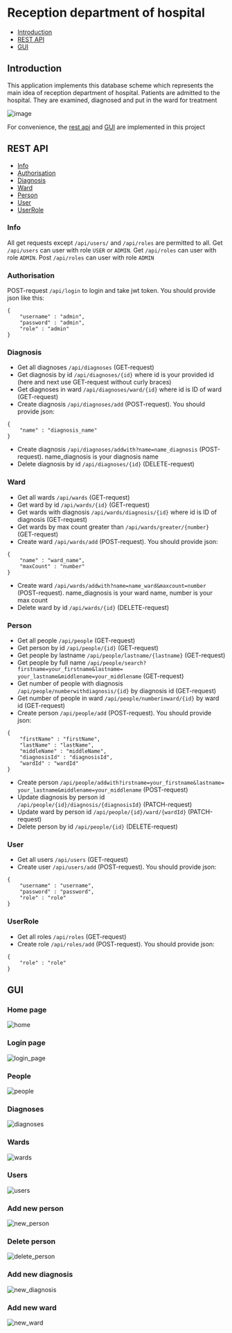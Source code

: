 # Reception department of hospital

* [Introduction](#introduction)
* [REST API](#rest-api)
* [GUI](#gui)

## Introduction

This application implements this database scheme which represents the main idea of reception department of hospital.
Patients are admitted to the hospital. They are examined, diagnosed and put in the ward for treatment

![image](https://user-images.githubusercontent.com/54627378/168794000-063fd4a3-cc21-48bf-8fe1-30a1db1f6a9f.png)  

For convenience, the [rest api](#rest-api) and [GUI](#gui) are implemented in this project

## REST API

* [Info](#info)
* [Authorisation](#authorisation)
* [Diagnosis](#diagnosis)
* [Ward](#ward)
* [Person](#person)
* [User](#user)
* [UserRole](#userrole)

### Info

All get requests except `/api/users/` and `/api/roles` are permitted to all. Get `/api/users` can user with role
`USER` or `ADMIN`. Get `/api/roles` can user with role `ADMIN`. Post `/api/roles` can user with role `ADMIN`

### Authorisation

POST-request `/api/login` to login and take jwt token. You should provide json like this:
```
{
	"username" : "admin",
  	"password" : "admin",
  	"role" : "admin"
}
```

### Diagnosis

- Get all diagnoses `/api/diagnoses` (GET-request)
- Get diagnosis by id `/api/diagnoses/{id}` where id is your provided id (here and next use GET-request
without curly braces)
- Get diagnoses in ward `/api/diagnoses/ward/{id}` where id is ID of ward (GET-request)
- Create diagnosis `/api/diagnoses/add` (POST-request). You should provide json:
```
{
	"name" : "diagnosis_name"
}
```
- Create diagnosis `/api/diagnoses/addwith?name=name_diagnosis` (POST-request). name_diagnosis is your diagnosis name
- Delete diagnosis by id `/api/diagnoses/{id}` (DELETE-request)

### Ward

- Get all wards `/api/wards` (GET-request)
- Get ward by id `/api/wards/{id}` (GET-request)
- Get wards with diagnosis `/api/wards/diagnosis/{id}` where id is ID of diagnosis (GET-request)
- Get wards by max count greater than `/api/wards/greater/{number}` (GET-request)
- Create ward `/api/wards/add` (POST-request). You should provide json:
```
{
	"name" : "ward_name",
	"maxCount" : "number"
}
```
- Create ward `/api/wards/addwith?name=name_ward&maxcount=number` (POST-request). name_diagnosis is your ward name, 
number is your max count
- Delete ward by id `/api/wards/{id}` (DELETE-request)

### Person

- Get all people `/api/people` (GET-request)
- Get person by id `/api/people/{id}` (GET-request)
- Get people by lastname `/api/people/lastname/{lastname}` (GET-request)
- Get people by full name `/api/people/search?firstname=your_firstname&lastname=
your_lastname&middlename=your_middlename` (GET-request)
- Get number of people with diagnosis `/api/people/numberwithdiagnosis/{id}` by diagnosis id (GET-request)
- Get number of people in ward `/api/people/numberinward/{id}` by ward id (GET-request)
- Create person `/api/people/add` (POST-request). You should provide json:
```
{
	"firstName" : "firstName",
	"lastName" : "lastName",
	"middleName" : "middleName",
	"diagnosisId" : "diagnosisId",
	"wardId" : "wardId"
}
```
- Create person `/api/people/addwith?irstname=your_firstname&lastname=
your_lastname&middlename=your_middlename` (POST-request)
- Update diagnosis by person id `/api/people/{id}/diagnosis/{diagnosisId}` (PATCH-request)
- Update ward by person id `/api/people/{id}/ward/{wardId}` (PATCH-request)
- Delete person by id `/api/people/{id}` (DELETE-request)

### User

- Get all users `/api/users` (GET-request)
- Create user `/api/users/add` (POST-request). You should provide json:
```
{
	"username" : "username",
  	"password" : "password",
  	"role" : "role"
}
```

### UserRole

- Get all roles `/api/roles` (GET-request)
- Create role `/api/roles/add` (POST-request). You should provide json:
```
{
  	"role" : "role"
}
```

## GUI
### Home page
![home](https://user-images.githubusercontent.com/54627378/168797821-fba94c9d-0e7d-4dfb-9de1-f1ef16ea2019.png)

### Login page
![login_page](https://user-images.githubusercontent.com/54627378/168798998-7555fd3a-87c9-474a-8309-eeb2198c1d5d.png)

### People
![people](https://user-images.githubusercontent.com/54627378/168797872-fa0a47d9-b5db-4fdc-93bb-11ecac0170b8.png)

### Diagnoses
![diagnoses](https://user-images.githubusercontent.com/54627378/168797927-5ff678e1-fa08-4130-a2b4-7ccad249de56.png)

### Wards
![wards](https://user-images.githubusercontent.com/54627378/168798003-a8c805ce-e304-4424-88e1-2e72ea74c312.png)

### Users
![users](https://user-images.githubusercontent.com/54627378/168798289-b449b331-f9d3-49b8-978c-3123c85b0be7.png)

### Add new person
![new_person](https://user-images.githubusercontent.com/54627378/168798063-c1cd5adc-0a37-4b11-8e6a-af8dd8ee21c7.png)

### Delete person
![delete_person](https://user-images.githubusercontent.com/54627378/168798131-c1650edc-db7c-4972-819d-db50da4f7827.png)

### Add new diagnosis
![new_diagnosis](https://user-images.githubusercontent.com/54627378/168798182-9e047778-5329-43b6-a009-8f208805bd57.png)

### Add new ward
![new_ward](https://user-images.githubusercontent.com/54627378/168798245-90c500b0-8b9c-4725-a2a9-8cf111ab8ba8.png)
